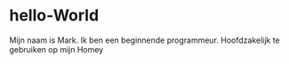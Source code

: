 # hello-World
Mijn naam is Mark. Ik ben een beginnende programmeur.
Hoofdzakelijk te gebruiken op mijn Homey

